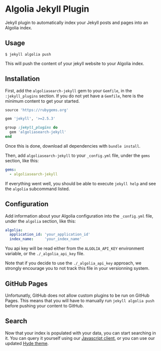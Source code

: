 # Algolia Jekyll Plugin

Jekyll plugin to automatically index your Jekyll posts and pages into an
Algolia index.

## Usage

```shell
$ jekyll algolia push
```

This will push the content of your jekyll website to your Algolia index.

## Installation

First, add the `algoliasearch-jekyll` gem to your `Gemfile`, in the
`:jekyll_plugins` section. If you do not yet have a `Gemfile`, here is the
minimum content to get your started.

```ruby
source 'https://rubygems.org'

gem 'jekyll', '>=2.5.3'

group :jekyll_plugins do
  gem 'algoliasearch-jekyll'
end
```

Once this is done, download all dependencies with `bundle install`. 

Then, add `algoliasearch-jekyll` to your `_config.yml` file, under the `gems`
section, like this:

```yaml
gems:
  - algoliasearch-jekyll
```

If everything went well, you should be able to execute `jekyll help` and see the
`algolia` subcommand listed.

## Configuration

Add information about your Algolia configuration into the `_config.yml` file,
under the `algolia` section, like this:

```yaml
algolia:
  application_id: 'your_application_id'
  index_name:     'your_index_name'
```

You api key will be read either from the `ALGOLIA_API_KEY` environment variable,
or the `./_algolia_api_key` file.

Note that if you decide to use the `./_algolia_api_key` approach, we strongly
encourage you to not track this file in your versionning system.


## GitHub Pages

Unfortunatly, GitHub does not allow custom plugins to be run on GitHub Pages.
This means that you will have to manually run `jekyll algolia push` before
pushing your content to GitHub.

## Search

Now that your index is populated with your data, you can start searching in it.
You can query it yourself using our [Javascript client][1], or you can use
our updated [Hyde theme][2].


[1]: https://www.algolia.com/doc/javascript
[2]: https://github.com/algolia/algoliasearch-jekyll-hyde
